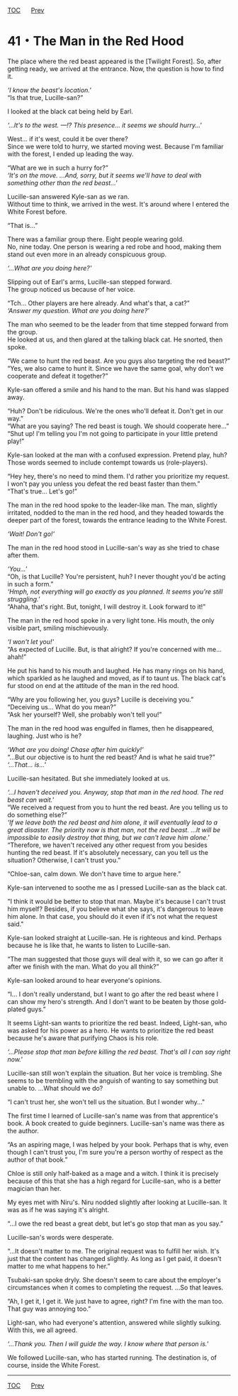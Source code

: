 [TOC](../readme.md)&nbsp;&nbsp;&nbsp;&nbsp;&nbsp;&nbsp;[Prev](Section0040.md)&nbsp;&nbsp;&nbsp;&nbsp;&nbsp;&nbsp;



# 41・The Man in the Red Hood

The place where the red beast appeared is the \[Twilight Forest\]. So,
after getting ready, we arrived at the entrance. Now, the question is
how to find it.  
  
*‘I know the beast's location.'*  
“Is that true, Lucille-san?”  
  
I looked at the black cat being held by Earl.  
  
*‘…It's to the west. —!? This presence… it seems we should hurry…'*  
  
West… if it's west, could it be over there?  
Since we were told to hurry, we started moving west. Because I'm
familiar with the forest, I ended up leading the way.  
  
“What are we in such a hurry for?”  
*‘It's on the move. …And, sorry, but it seems we'll have to deal with
something other than the red beast…'*  
  
Lucille-san answered Kyle-san as we ran.  
Without time to think, we arrived in the west. It's around where I
entered the White Forest before.  
  
“That is…”  
  
There was a familiar group there. Eight people wearing gold.  
No, nine today. One person is wearing a red robe and hood, making them
stand out even more in an already conspicuous group.  
  
*‘…What are you doing here?'*  
  
Slipping out of Earl's arms, Lucille-san stepped forward.  
The group noticed us because of her voice.  
  
“Tch… Other players are here already. And what's that, a cat?”  
*‘Answer my question. What are you doing here?'*  
  
The man who seemed to be the leader from that time stepped forward from
the group.  
He looked at us, and then glared at the talking black cat. He snorted,
then spoke.  
  
“We came to hunt the red beast. Are you guys also targeting the red
beast?”  
“Yes, we also came to hunt it. Since we have the same goal, why don't we
cooperate and defeat it together?”  
  
Kyle-san offered a smile and his hand to the man. But his hand was
slapped away.  
  
“Huh? Don't be ridiculous. We're the ones who'll defeat it. Don't get in
our way.”  
“What are you saying? The red beast is tough. We should cooperate
here…”  
“Shut up! I'm telling you I'm not going to participate in your little
pretend play!”  
  
Kyle-san looked at the man with a confused expression. Pretend play,
huh? Those words seemed to include contempt towards us (role-players).  
  
“Hey hey, there's no need to mind them. I'd rather you prioritize my
request. I won't pay you unless you defeat the red beast faster than
them.”  
“That's true… Let's go!”  
  
The man in the red hood spoke to the leader-like man. The man, slightly
irritated, nodded to the man in the red hood, and they headed towards
the deeper part of the forest, towards the entrance leading to the White
Forest.  
  
*‘Wait! Don't go!'*  
  
The man in the red hood stood in Lucille-san's way as she tried to chase
after them.  
  
*‘You…'*  
“Oh, is that Lucille? You're persistent, huh? I never thought you'd be
acting in such a form.”  
*‘Hmph, not everything will go exactly as you planned. It seems you're
still struggling.'*  
“Ahaha, that's right. But, tonight, I will destroy it. Look forward to
it!”  
  
The man in the red hood spoke in a very light tone. His mouth, the only
visible part, smiling mischievously.  
  
*‘I won't let you!'*  
“As expected of Lucille. But, is that alright? If you're concerned with
me… ahah!”  
  
He put his hand to his mouth and laughed. He has many rings on his hand,
which sparkled as he laughed and moved, as if to taunt us. The black
cat's fur stood on end at the attitude of the man in the red hood.  
  
“Why are you following her, you guys? Lucille is deceiving you.”  
“Deceiving us… What do you mean?”  
“Ask her yourself? Well, she probably won't tell you!”  
  
The man in the red hood was engulfed in flames, then he disappeared,
laughing. Just who is he?  
  
*‘What are you doing! Chase after him quickly!'*  
“…But our objective is to hunt the red beast? And is what he said
true?”  
*‘…That… is…'*  
  
Lucille-san hesitated. But she immediately looked at us.  
  
*‘…I haven't deceived you. Anyway, stop that man in the red hood. The
red beast can wait.'*  
“We received a request from you to hunt the red beast. Are you telling
us to do something else?”  
*‘If we leave both the red beast and him alone, it will eventually lead
to a great disaster. The priority now is that man, not the red beast.
…It will be impossible to easily destroy that thing, but we can't leave
him alone.'*  
“Therefore, we haven't received any other request from you besides
hunting the red beast. If it's absolutely necessary, can you tell us the
situation? Otherwise, I can't trust you.”  
  
“Chloe-san, calm down. We don't have time to argue here.”  
  
Kyle-san intervened to soothe me as I pressed Lucille-san as the black
cat.  
  
"I think it would be better to stop that man. Maybe it's because I can't
trust him myself? Besides, if you believe what she says, it's dangerous
to leave him alone. In that case, you should do it even if it's not what
the request said."  
  
Kyle-san looked straight at Lucille-san. He is righteous and kind.
Perhaps because he is like that, he wants to listen to Lucille-san.  
  
“The man suggested that those guys will deal with it, so we can go after
it after we finish with the man. What do you all think?”  
  
Kyle-san looked around to hear everyone's opinions.  
  
“I… I don't really understand, but I want to go after the red beast
where I can show my hero's strength. And I don't want to be beaten by
those gold-plated guys.”  
  
It seems Light-san wants to prioritize the red beast. Indeed, Light-san,
who was asked for his power as a hero. He wants to prioritize the red
beast because he's aware that purifying Chaos is his role.  
  
*‘…Please stop that man before killing the red beast. That's all I can
say right now.'*  
  
Lucille-san still won't explain the situation. But her voice is
trembling. She seems to be trembling with the anguish of wanting to say
something but unable to. …What should we do?  
  
“I can't trust her, she won't tell us the situation. But I wonder
why..."  
  
The first time I learned of Lucille-san's name was from that
apprentice's book. A book created to guide beginners. Lucille-san's name
was there as the author.  
  
“As an aspiring mage, I was helped by your book. Perhaps that is why,
even though I can't trust you, I'm sure you're a person worthy of
respect as the author of that book.”  
  
Chloe is still only half-baked as a mage and a witch. I think it is
precisely because of this that she has a high regard for Lucille-san,
who is a better magician than her.  
  
My eyes met with Niru's. Niru nodded slightly after looking at
Lucille-san. It was as if he was saying it's alright.  
  
“…I owe the red beast a great debt, but let's go stop that man as you
say.”  
  
Lucille-san's words were desperate.  
  
“…It doesn't matter to me. The original request was to fulfill her wish.
It's just that the content has changed slightly. As long as I get paid,
it doesn't matter to me what happens to her.”  
  
Tsubaki-san spoke dryly. She doesn't seem to care about the employer's
circumstances when it comes to completing the request. …So that
leaves.  
  
“Ah, I get it, I get it. We just have to agree, right? I'm fine with the
man too. That guy was annoying too.”  
  
Light-san, who had everyone's attention, answered while slightly
sulking. With this, we all agreed.  
  
*‘…Thank you. Then I will guide the way. I know where that person
is.'*  
  
We followed Lucille-san, who has started running. The destination is, of
course, inside the White Forest.  
  
  
  


---
[TOC](../readme.md)&nbsp;&nbsp;&nbsp;&nbsp;&nbsp;&nbsp;[Prev](Section0040.md)&nbsp;&nbsp;&nbsp;&nbsp;&nbsp;&nbsp;

